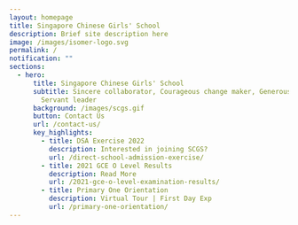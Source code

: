 ```yaml
---
layout: homepage
title: Singapore Chinese Girls' School
description: Brief site description here
image: /images/isomer-logo.svg
permalink: /
notification: ""
sections:
  - hero:
      title: Singapore Chinese Girls' School
      subtitle: Sincere collaborator, Courageous change maker, Generous contributor,
        Servant leader
      background: /images/scgs.gif
      button: Contact Us
      url: /contact-us/
      key_highlights:
        - title: DSA Exercise 2022
          description: Interested in joining SCGS?
          url: /direct-school-admission-exercise/
        - title: 2021 GCE O Level Results
          description: Read More
          url: /2021-gce-o-level-examination-results/
        - title: Primary One Orientation
          description: Virtual Tour | First Day Exp
          url: /primary-one-orientation/
---
```

